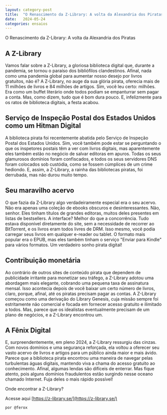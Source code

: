 ```yaml
---
layout: category-post
title:  "O Renascimento da Z-Library: A volta da Alexandria dos Piratas"
date:   2024-05-24
categories: ensaios
---
```


O Renascimento da Z-Library: A volta da Alexandria dos Piratas

## A Z-Library
Vamos falar sobre a Z-Library, a gloriosa biblioteca digital que, durante a pandemia, se tornou o paraíso dos bibliófilos clandestinos. Afinal, nada como uma pandemia global para aumentar nosso desejo por livros gratuitos, não é? A Z-Library, no auge da sua glória pirata, oferecia mais de 11 milhões de livros e 84 milhões de artigos. Sim, você leu certo: milhões. Era como um buffet literário onde todos podiam se empanturrar sem pagar a conta. Mas, como dizem, tudo que é bom dura pouco. E, infelizmente para os ratos de biblioteca digitais, a festa acabou.

## Serviço de Inspeção Postal dos Estados Unidos como um Hitman Digital
A biblioteca pirata foi recentemente abatida pelo Serviço de Inspeção Postal dos Estados Unidos. Sim, você também pode estar se perguntando o que os inspetores postais têm a ver com livros digitais, mas aparentemente eles também estão no negócio de salvar editoras em apuros. Todas os seus glamurosos domínios foram confiscados, e todos os seus servidores DNS foram colocados sob custódia, como se fossem cúmplices de um crime hediondo. E, assim, a Z-Library, a rainha das bibliotecas piratas, foi derrubada, mas não durou muito tempo.

## Seu maravilho acervo
O que fazia da Z-Library algo verdadeiramente especial era o seu acervo. Não era apenas uma coleção de ebooks obscuros e desinteressantes. Não, senhor. Eles tinham títulos de grandes editoras, muitos deles presentes em listas de bestsellers. A interface? Melhor do que a concorrência. Tudo estava disponível diretamente do site, sem a necessidade de recorrer ao BitTorrent, e os livros eram todos livres de DRM. Isso mesmo, você podia carregar seus livros em qualquer e-reader ou tablet. O formato mais popular era o EPUB, mas eles também tinham o serviço "Enviar para Kindle" para vários formatos. Um verdadeiro sonho pirata digital!

## Contribuição monetária
Ao contrário de outros sites de conteúdo pirata que dependem de publicidade irritante para monetizar seu tráfego, a Z-Library adotou uma abordagem mais elegante, cobrando uma pequena taxa de assinatura mensal. Isso acontecia depois de você baixar um certo número de livros, claro, porque, afinal, até os piratas precisam pagar as contas. A Z-Library começou como uma derivação do Library Genesis, cuja missão sempre foi estritamente não comercial e focada em fornecer acesso gratuito e ilimitado a todos. Mas, parece que os idealistas eventualmente precisam de um plano de negócios, e a Z-Library encontrou um.

## A Fênix Digital
E, surpreendentemente, em pleno 2024, a Z-Library ressurgiu das cinzas. Com novos domínios e uma segurança reforçada, ela voltou a oferecer seu vasto acervo de livros e artigos para um público ainda maior e mais ávido. Parece que a biblioteca pirata encontrou uma maneira de navegar pelas turbulentas águas digitais, mantendo viva a chama do acesso gratuito ao conhecimento. Afinal, algumas lendas são difíceis de enterrar. Mas fique atento, pois alguns domínios fraudulentos estão surgindo nesse oceano chamado Internet. Fuja deles o mais rápido possível!

Onde encontrar a Z-Library?

Acesse aqui [https://z-library.se/](https://z-library.se/)

```html
por @ferox
```
